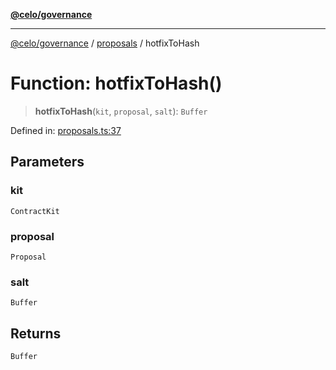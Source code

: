 [**@celo/governance**](../../README.md)

***

[@celo/governance](../../README.md) / [proposals](../README.md) / hotfixToHash

# Function: hotfixToHash()

> **hotfixToHash**(`kit`, `proposal`, `salt`): `Buffer`

Defined in: [proposals.ts:37](https://github.com/celo-org/developer-tooling/blob/master/packages/sdk/governance/src/proposals.ts#L37)

## Parameters

### kit

`ContractKit`

### proposal

`Proposal`

### salt

`Buffer`

## Returns

`Buffer`
